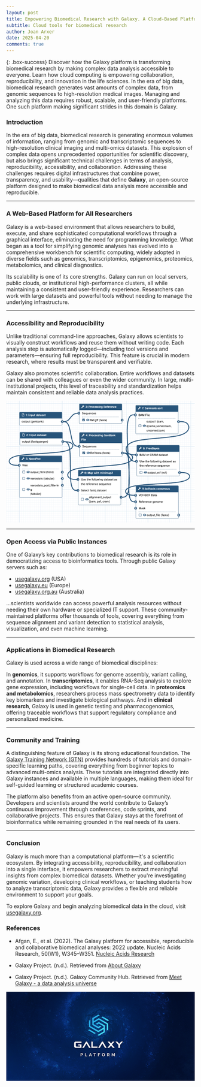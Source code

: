 ```yaml
---
layout: post
title: Empowering Biomedical Research with Galaxy. A Cloud-Based Platform
subtitle: Cloud tools for biomedical research
author: Joan Arxer
date: 2025-04-20
comments: true
---
```


{: .box-success} 
Discover how the Galaxy platform is transforming biomedical research by making complex data analysis accessible to everyone. Learn how cloud computing is empowering collaboration, reproducibility, and innovation in the life sciences. In the era of big data, biomedical research generates vast amounts of complex data, from genomic sequences to high-resolution medical images. Managing and analyzing this data requires robust, scalable, and user-friendly platforms. One such platform making significant strides in this domain is Galaxy.

### Introduction

In the era of big data, biomedical research is generating enormous volumes of information, ranging from genomic and transcriptomic sequences to high-resolution clinical imaging and multi-omics datasets. This explosion of complex data opens unprecedented opportunities for scientific discovery, but also brings significant technical challenges in terms of analysis, reproducibility, accessibility, and collaboration. Addressing these challenges requires digital infrastructures that combine power, transparency, and usability—qualities that define **Galaxy**, an open-source platform designed to make biomedical data analysis more accessible and reproducible.

---

### A Web-Based Platform for All Researchers

Galaxy is a web-based environment that allows researchers to build, execute, and share sophisticated computational workflows through a graphical interface, eliminating the need for programming knowledge. What began as a tool for simplifying genomic analyses has evolved into a comprehensive workbench for scientific computing, widely adopted in diverse fields such as genomics, transcriptomics, epigenomics, proteomics, metabolomics, and clinical diagnostics.

Its scalability is one of its core strengths. Galaxy can run on local servers, public clouds, or institutional high-performance clusters, all while maintaining a consistent and user-friendly experience. Researchers can work with large datasets and powerful tools without needing to manage the underlying infrastructure.

---

### Accessibility and Reproducibility

Unlike traditional command-line approaches, Galaxy allows scientists to visually construct workflows and reuse them without writing code. Each analysis step is automatically logged—including tool versions and parameters—ensuring full reproducibility. This feature is crucial in modern research, where results must be transparent and verifiable.

Galaxy also promotes scientific collaboration. Entire workflows and datasets can be shared with colleagues or even the wider community. In large, multi-institutional projects, this level of traceability and standardization helps maintain consistent and reliable data analysis practices.

![Workflow](/assets/img/workflow.png)

---

### Open Access via Public Instances

One of Galaxy’s key contributions to biomedical research is its role in democratizing access to bioinformatics tools. Through public Galaxy servers such as:

- [usegalaxy.org](https://usegalaxy.org) (USA)
- [usegalaxy.eu](https://usegalaxy.eu) (Europe)
- [usegalaxy.org.au](https://usegalaxy.org.au) (Australia)

...scientists worldwide can access powerful analysis resources without needing their own hardware or specialized IT support. These community-maintained platforms offer thousands of tools, covering everything from sequence alignment and variant detection to statistical analysis, visualization, and even machine learning.

---

### Applications in Biomedical Research

Galaxy is used across a wide range of biomedical disciplines:

In **genomics**, it supports workflows for genome assembly, variant calling, and annotation. In **transcriptomics**, it enables RNA-Seq analysis to explore gene expression, including workflows for single-cell data. In **proteomics and metabolomics**, researchers process mass spectrometry data to identify key biomarkers and investigate biological pathways. And in **clinical research**, Galaxy is used in genetic testing and pharmacogenomics, offering traceable workflows that support regulatory compliance and personalized medicine.

---

### Community and Training

A distinguishing feature of Galaxy is its strong educational foundation. The [Galaxy Training Network (GTN)](https://training.galaxyproject.org) provides hundreds of tutorials and domain-specific learning paths, covering everything from beginner topics to advanced multi-omics analysis. These tutorials are integrated directly into Galaxy instances and available in multiple languages, making them ideal for self-guided learning or structured academic courses.

The platform also benefits from an active open-source community. Developers and scientists around the world contribute to Galaxy’s continuous improvement through conferences, code sprints, and collaborative projects. This ensures that Galaxy stays at the forefront of bioinformatics while remaining grounded in the real needs of its users.

---

### Conclusion

Galaxy is much more than a computational platform—it's a scientific ecosystem. By integrating accessibility, reproducibility, and collaboration into a single interface, it empowers researchers to extract meaningful insights from complex biomedical datasets. Whether you're investigating genomic variation, developing clinical workflows, or teaching students how to analyze transcriptomic data, Galaxy provides a flexible and reliable environment to support your goals.

To explore Galaxy and begin analyzing biomedical data in the cloud, visit [usegalaxy.org](https://usegalaxy.org).



### References

- Afgan, E., et al. (2022). The Galaxy platform for accessible, reproducible and collaborative biomedical analyses: 2022 update. Nucleic Acids Research, 50(W1), W345–W351. [Nucleic Acids Research](https://doi.org/10.1093/nar/gkac247)

- Galaxy Project. (n.d.). Retrieved from [About Galaxy](https://galaxyproject.org/support/about-galaxy/)

- Galaxy Project. (n.d.). Galaxy Community Hub. Retrieved from [Meet Galaxy - a data analysis universe](https://galaxyproject.org/)



  
![galaxy](/assets/img/galaxy.png)
